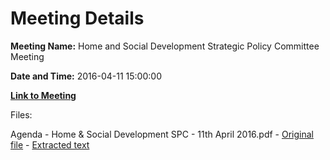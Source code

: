 # Meeting Details

**Meeting Name:** Home and Social Development Strategic Policy Committee Meeting

**Date and Time:** 2016-04-11 15:00:00

**[Link to Meeting](https://www.limerick.ie/council/whats-on/home-and-social-development-strategic-policy-committee-meeting-3)**

Files: 

Agenda - Home & Social Development SPC - 11th April 2016.pdf - [Original file](https://www.limerick.ie/sites/default/files/media/documents/2017-06/Agenda%20-%20Home%20%26%20Social%20Development%20SPC%20-%2011th%20April%202016.pdf) - [Extracted text](./Agenda%20-%20Home%20%26%20Social%20Development%20SPC%20-%2011th%20April%202016.md)

